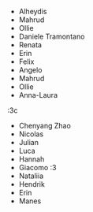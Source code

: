 - Alheydis
- Mahrud
- Ollie
- Daniele Tramontano 
- Renata
- Erin
- Felix
- Angelo
- Mahrud
- Ollie
- Anna-Laura

:3c

- Chenyang Zhao
- Nicolas
- Julian
- Luca
- Hannah
- Giacomo
:3
- Nataliia
- Hendrik
- Erin
- Manes

